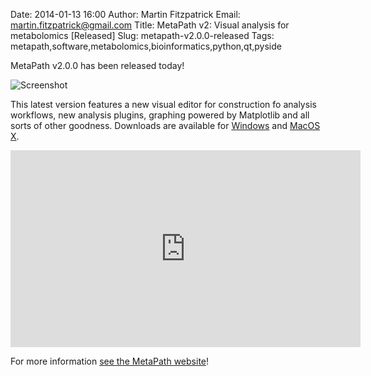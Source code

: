 Date: 2014-01-13 16:00
Author: Martin Fitzpatrick
Email: martin.fitzpatrick@gmail.com
Title: MetaPath v2: Visual analysis for metabolomics [Released]
Slug: metapath-v2.0.0-released
Tags: metapath,software,metabolomics,bioinformatics,python,qt,pyside

MetaPath v2.0.0 has been released today! 

![Screenshot](/images/metapath/metapath-v2-visual-editor.png)

This latest version features a new visual editor for construction fo analysis workflows, new analysis plugins, graphing powered by Matplotlib and all sorts of other goodness. Downloads are available for [Windows][windows-download] and [MacOS X][mac-download].

<iframe width="560" height="315" src="http://www.youtube.com/embed/m4wPcjslvt0" frameborder="0" allowfullscreen></iframe>

For more information [see the MetaPath website][getmetapath]!

[getmetapath]: http://getmetapath.org/
[all-downloads]: http://getmetapath.org/download
[mac-download]: http://download.getmetapath.org/MetaPath-2.0.0.dmg
[windows-download]: http://download.getmetapath.org/MetaPath-2.0.0-amd64.msi
[metapath-demos]: http://getmetapath.org/demos
[metapath-plugins]: http://getmetapath.org/plugins